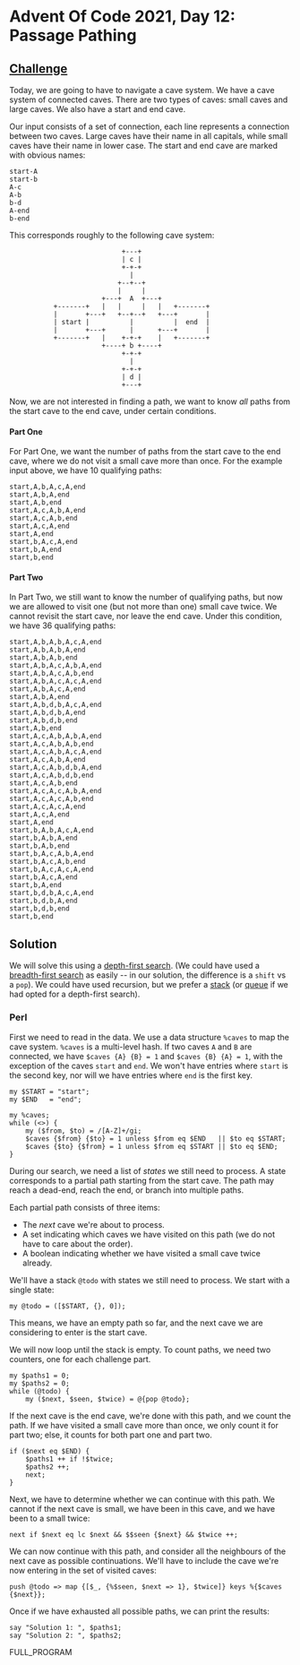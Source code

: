 # Advent Of Code 2021, Day 12: Passage Pathing

## [Challenge](https://adventofcode.com/2021/day/12)

Today, we are going to have to navigate a cave system. We have a
cave system of connected caves. There are two types of caves:
small caves and large caves. We also have a start and end cave.

Our input consists of a set of connection, each line represents a
connection between two caves. Large caves have their name in all
capitals, while small caves have their name in lower case. The
start and end cave are marked with obvious names:

~~~~
start-A
start-b
A-c
A-b
b-d
A-end
b-end
~~~~

This corresponds roughly to the following cave system:

~~~~
                            +---+
                            | c |
                            +-+-+
                              |
                           +--+--+
                           |     |
                       +---+  A  +---+
           +-------+   |   |     |   |   +-------+
           |       +---+   +--+--+   +---+       |
           | start |          |          |  end  |
           |       +---+      |      +---+       |
           +-------+   |    +-+-+    |   +-------+
                       +----+ b +----+
                            +-+-+
                              |
                            +-+-+
                            | d |
                            +---+
~~~~

Now, we are not interested in finding a path, we want to know
*all* paths from the start cave to the end cave, under certain
conditions.

#### Part One

For Part One, we want the number of paths from the start cave to the
end cave, where we do not visit a small cave more than once. For the
example input above, we have <span class = "answer">10</span> qualifying
paths:

~~~~
start,A,b,A,c,A,end
start,A,b,A,end
start,A,b,end
start,A,c,A,b,A,end
start,A,c,A,b,end
start,A,c,A,end
start,A,end
start,b,A,c,A,end
start,b,A,end
start,b,end
~~~~

#### Part Two

In Part Two, we still want to know the number of qualifying paths, but
now we are allowed to visit one (but not more than one) small cave twice.
We cannot revisit the start cave, nor leave the end cave. Under this
condition, we have <span class = "answer">36</span> qualifying paths:

~~~~
start,A,b,A,b,A,c,A,end
start,A,b,A,b,A,end
start,A,b,A,b,end
start,A,b,A,c,A,b,A,end
start,A,b,A,c,A,b,end
start,A,b,A,c,A,c,A,end
start,A,b,A,c,A,end
start,A,b,A,end
start,A,b,d,b,A,c,A,end
start,A,b,d,b,A,end
start,A,b,d,b,end
start,A,b,end
start,A,c,A,b,A,b,A,end
start,A,c,A,b,A,b,end
start,A,c,A,b,A,c,A,end
start,A,c,A,b,A,end
start,A,c,A,b,d,b,A,end
start,A,c,A,b,d,b,end
start,A,c,A,b,end
start,A,c,A,c,A,b,A,end
start,A,c,A,c,A,b,end
start,A,c,A,c,A,end
start,A,c,A,end
start,A,end
start,b,A,b,A,c,A,end
start,b,A,b,A,end
start,b,A,b,end
start,b,A,c,A,b,A,end
start,b,A,c,A,b,end
start,b,A,c,A,c,A,end
start,b,A,c,A,end
start,b,A,end
start,b,d,b,A,c,A,end
start,b,d,b,A,end
start,b,d,b,end
start,b,end
~~~~

## Solution

We will solve this using a [depth-first search](#wiki). (We could have
used a [breadth-first search](#wiki) as easily -- in our solution, the
difference is a `shift` vs a `pop`). We could have used recursion, but
we prefer a [stack](#wiki:Stack_(abstract_data_type))
(or [queue](#wiki:FIFO_(computing_and_electronics)) if we had opted for
a depth-first search).

### Perl

First we need to read in the data. We use a data structure `%caves` to
map the cave system. `%caves` is a multi-level hash. If two caves
`A` and `B` are connected, we have `$caves {A} {B} = 1` and
`$caves {B} {A} = 1`, with the exception of the caves `start` and `end`.
We won't have entries where `start` is the second key, nor will we
have entries where `end` is the first key.

~~~~
my $START = "start";
my $END   = "end";

my %caves;
while (<>) {
    my ($from, $to) = /[A-Z]+/gi;
    $caves {$from} {$to} = 1 unless $from eq $END   || $to eq $START;
    $caves {$to} {$from} = 1 unless $from eq $START || $to eq $END;
}
~~~~

During our search, we need a list of *states* we still need to process.
A state corresponds to a partial path starting from the start cave.
The path may reach a dead-end, reach the end, or branch into multiple
paths.

Each partial path consists of three items:

* The *next* cave we're about to process.
* A set indicating which caves we have visited on this path (we do not
  have to care about the order).
* A boolean indicating whether we have visited a small cave twice
  already.

We'll have a stack `@todo` with states we still need to process. We
start with a single state:

~~~~
my @todo = ([$START, {}, 0]);
~~~~

This means, we have an empty path so far, and the next cave we are
considering to enter is the start cave.

We will now loop until the stack is empty. To count paths, we
need two counters, one for each challenge part.

~~~~
my $paths1 = 0;
my $paths2 = 0;
while (@todo) {
    my ($next, $seen, $twice) = @{pop @todo};
~~~~

If the next cave is the end cave, we're done with this path,
and we count the path. If we have visited a small cave more
than once, we only count it for part two; else, it counts 
for both part one and part two.

~~~~
if ($next eq $END) {
    $paths1 ++ if !$twice;
    $paths2 ++;
    next;
}
~~~~

Next, we have to determine whether we can continue with this path.
We cannot if the next cave is small, we have been in this cave, and
we have been to a small twice:

~~~~
next if $next eq lc $next && $$seen {$next} && $twice ++;
~~~~

We can now continue with this path, and consider all the neighbours of
the next cave as possible continuations. We'll have to include the
cave we're now entering in the set of visited caves:

~~~~
push @todo => map {[$_, {%$seen, $next => 1}, $twice]} keys %{$caves {$next}};
~~~~

Once if we have exhausted all possible paths, we can print the results:

~~~~
say "Solution 1: ", $paths1;
say "Solution 2: ", $paths2;
~~~~

FULL_PROGRAM
